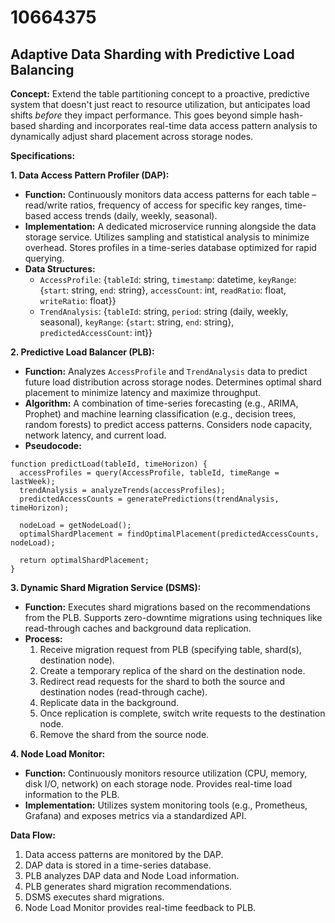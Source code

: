 # 10664375

## Adaptive Data Sharding with Predictive Load Balancing

**Concept:** Extend the table partitioning concept to a proactive, predictive system that doesn't just react to resource utilization, but anticipates load shifts *before* they impact performance. This goes beyond simple hash-based sharding and incorporates real-time data access pattern analysis to dynamically adjust shard placement across storage nodes.

**Specifications:**

**1. Data Access Pattern Profiler (DAP):**

*   **Function:** Continuously monitors data access patterns for each table – read/write ratios, frequency of access for specific key ranges, time-based access trends (daily, weekly, seasonal).
*   **Implementation:** A dedicated microservice running alongside the data storage service. Utilizes sampling and statistical analysis to minimize overhead.  Stores profiles in a time-series database optimized for rapid querying.
*   **Data Structures:**
    *   `AccessProfile`:  {`tableId`: string, `timestamp`: datetime, `keyRange`: {`start`: string, `end`: string}, `accessCount`: int, `readRatio`: float, `writeRatio`: float}}
    *   `TrendAnalysis`: {`tableId`: string, `period`: string (daily, weekly, seasonal), `keyRange`: {`start`: string, `end`: string}, `predictedAccessCount`: int}}

**2. Predictive Load Balancer (PLB):**

*   **Function:**  Analyzes `AccessProfile` and `TrendAnalysis` data to predict future load distribution across storage nodes.  Determines optimal shard placement to minimize latency and maximize throughput.
*   **Algorithm:** A combination of time-series forecasting (e.g., ARIMA, Prophet) and machine learning classification (e.g., decision trees, random forests) to predict access patterns. Considers node capacity, network latency, and current load.
*   **Pseudocode:**

```
function predictLoad(tableId, timeHorizon) {
  accessProfiles = query(AccessProfile, tableId, timeRange = lastWeek);
  trendAnalysis = analyzeTrends(accessProfiles);
  predictedAccessCounts = generatePredictions(trendAnalysis, timeHorizon);

  nodeLoad = getNodeLoad();
  optimalShardPlacement = findOptimalPlacement(predictedAccessCounts, nodeLoad);

  return optimalShardPlacement;
}
```

**3. Dynamic Shard Migration Service (DSMS):**

*   **Function:**  Executes shard migrations based on the recommendations from the PLB. Supports zero-downtime migrations using techniques like read-through caches and background data replication.
*   **Process:**
    1.  Receive migration request from PLB (specifying table, shard(s), destination node).
    2.  Create a temporary replica of the shard on the destination node.
    3.  Redirect read requests for the shard to both the source and destination nodes (read-through cache).
    4.  Replicate data in the background.
    5.  Once replication is complete, switch write requests to the destination node.
    6.  Remove the shard from the source node.

**4. Node Load Monitor:**

*   **Function:** Continuously monitors resource utilization (CPU, memory, disk I/O, network) on each storage node. Provides real-time load information to the PLB.
*   **Implementation:** Utilizes system monitoring tools (e.g., Prometheus, Grafana) and exposes metrics via a standardized API.

**Data Flow:**

1.  Data access patterns are monitored by the DAP.
2.  DAP data is stored in a time-series database.
3.  PLB analyzes DAP data and Node Load information.
4.  PLB generates shard migration recommendations.
5.  DSMS executes shard migrations.
6.  Node Load Monitor provides real-time feedback to PLB.
